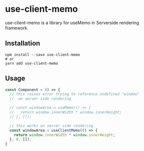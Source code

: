 # use-client-memo

use-client-memo is a library for useMemo in Serverside rendering framework.

## Installation

```shell
npm install --save use-client-memo
# or
yarn add use-client-memo
```

## Usage

```typescript
const Component = () => {
  // this raises error trying to reference undefined "window"
  //  on server side rendering

  // const windowArea = useMemo(() => {
  //   return window.innerWidth * window.innerHeight;
  // }, []);

  // this works on server side rendering
  const windowArea = useClientMemo(() => {
    return window.innerWidth * window.innerHeight;
  }, 0, []);
}
```
